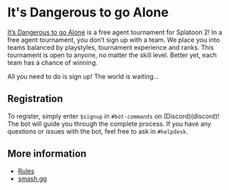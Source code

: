 # It's Dangerous to go Alone
<u>It’s Dangerous to go Alone</u> is a free agent tournament for Splatoon 2! In a free agent tournament, you don’t sign up with a team. We place you into teams balanced by playstyles, tournament experience and ranks. This tournament is open to anyone, no matter the skill level. Better yet, each team has a chance of winning.

All you need to do is sign up! The world is waiting…

## Registration
To register, simply enter `$signup` in `#bot-commands` on (Discord)(discord)! The bot will guide you through the complete process. If you have any questions or issues with the bot, feel free to ask in `#helpdesk`.

## More information
- [Rules](rules)
- [smash.gg](https://smash.gg/idtga)